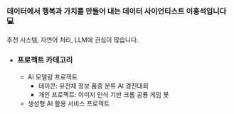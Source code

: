 ### 데이터에서 행복과 가치를 만들어 내는 데이터 사이언티스트 이홍석입니다 💻
추천 시스템, 자연어 처리, LLM에 관심이 많습니다.

- ### 프로젝트 카테고리
  - AI 모델링 프로젝트
      - 데이콘: 유전체 정보 품종 분류 AI 경진대회
      - 개인 프로젝트: 이미지 인식 기반 크롬 공룡 게임 봇
  - 생성형 AI 활용 서비스 프로젝트
